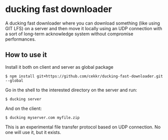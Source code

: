 # ducking fast downloader

A ducking fast downloader where you can download something (like using GIT LFS) on a server and then move it locally using an UDP connection with a sort of long-term acknowledge system without compromise performances.

## How to use it

Install it both on client and server as global package

```
$ npm install git+https://github.com/cekkr/ducking-fast-downloader.git --global
```

Go in the shell to the interested directory on the server and run:

```
$ ducking server
```

And on the client:

```
$ ducking myserver.com myfile.zip
```

This is an experimental file transfer protocol based on UDP connection. No one will use it, but it exists.
